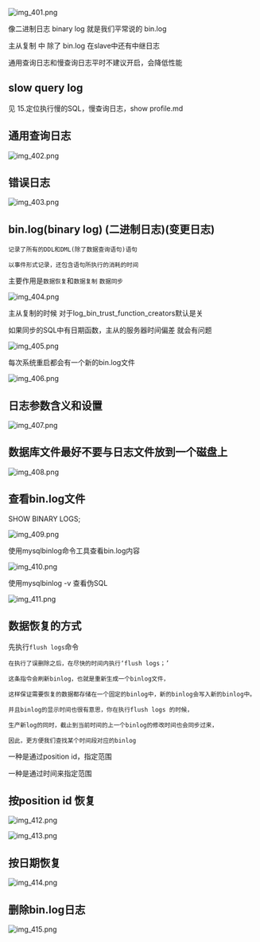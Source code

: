  ![img_401.png](img_401.png)

像二进制日志 binary log 就是我们平常说的 bin.log

主从复制 中 除了 bin.log 在slave中还有中继日志

通用查询日志和慢查询日志平时不建议开启，会降低性能

slow query log 
---
见 15.定位执行慢的SQL，慢查询日志，show profile.md

通用查询日志
---

![img_402.png](img_402.png)

错误日志
---

![img_403.png](img_403.png)

bin.log(binary log) (二进制日志)(变更日志)
---

    记录了所有的DDL和DML(除了数据查询语句)语句
    
    以事件形式记录，还包含语句所执行的消耗的时间


主要作用是`数据恢复`和`数据复制` `数据同步`


![img_404.png](img_404.png)


主从复制的时候 对于log_bin_trust_function_creators默认是关

如果同步的SQL中有日期函数，主从的服务器时间偏差 就会有问题

![img_405.png](img_405.png)

每次系统重启都会有一个新的bin.log文件

![img_406.png](img_406.png)

日志参数含义和设置
---

![img_407.png](img_407.png)

数据库文件最好不要与日志文件放到一个磁盘上
---

![img_408.png](img_408.png)

查看bin.log文件
---

SHOW BINARY LOGS;

![img_409.png](img_409.png)

使用mysqlbinlog命令工具查看bin.log内容


![img_410.png](img_410.png)

使用mysqlbinlog -v 查看伪SQL

![img_411.png](img_411.png)

数据恢复的方式
---

先执行`flush logs`命令

    在执行了误删除之后，在尽快的时间内执行‘flush logs；’
    
    这条指令会刷新binlog，也就是重新生成一个binlog文件，
    
    这样保证需要恢复的数据都存储在一个固定的binlog中，新的binlog会写入新的binlog中。
    
    并且binlog的显示时间也很有意思，你在执行flush logs 的时候，
    
    生产新log的同时，截止到当前时间的上一个binlog的修改时间也会同步过来，
    
    因此，更方便我们查找某个时间段对应的binlog

一种是通过position id，指定范围

一种是通过时间来指定范围

按position id 恢复
---

![img_412.png](img_412.png)

![img_413.png](img_413.png)

按日期恢复
---

![img_414.png](img_414.png)

删除bin.log日志
---

![img_415.png](img_415.png)
